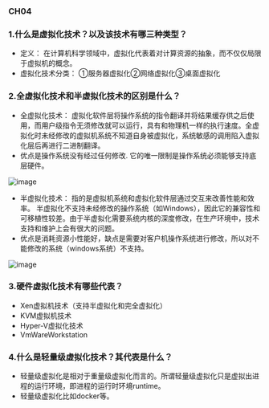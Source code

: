 ### CH04
### 1.什么是虚拟化技术？以及该技术有哪三种类型？
- 定义： 在计算机科学领域中，虚拟化代表着对计算资源的抽象，而不仅仅局限于虚拟机的概念。 
- 虚拟化技术分类： ①服务器虚拟化②网络虚拟化③桌面虚拟化
### 2.全虚拟化技术和半虚拟化技术的区别是什么？
- 全虚拟化技术： 虚拟化软件层将操作系统的指令翻译并将结果缓存供之后使用，而用户级指令无须修改就可以运行，具有和物理机一样的执行速度。全虚拟化时未经修改的虚拟机系统不知道自身被虚拟化，系统敏感的调用陷入虚拟化层后再进行二进制翻译。
- 优点是操作系统没有经过任何修改. 它的唯一限制是操作系统必须能够支持底层硬件。

![image](https://user-images.githubusercontent.com/56303015/120298980-22b90f80-c2fd-11eb-8d2c-3585d1344769.png)
- 半虚拟化技术： 指的是虚拟机系统和虚拟化软件层通过交互来改善性能和效率。 半虚拟化不支持未经修改的操作系统（如Windows），因此它的兼容性和可移植性较差。由于半虚拟化需要系统内核的深度修改，在生产环境中，技术支持和维护上会有很大的问题。
- 优点是消耗资源小性能好，缺点是需要对客户机操作系统进行修改，所以对不能修改的系统（windows系统）不支持。

![image](https://user-images.githubusercontent.com/56303015/120299017-2cdb0e00-c2fd-11eb-91f3-3c311bad0d2e.png)

### 3.硬件虚拟化技术有哪些代表？
- Xen虚拟机技术（支持半虚拟化和完全虚拟化）
- KVM虚拟机技术
- Hyper-V虚拟化技术
- VmWareWorkstation
### 4.什么是轻量级虚拟化技术？其代表是什么？
- 轻量级虚拟化是相对于重量级虚拟化而言的。所谓轻量级虚拟化只是虚拟出进程的运行环境，即进程的运行时环境runtime。
- 轻量级虚拟化比如docker等。
